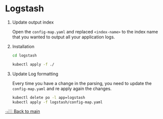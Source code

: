 # Logstash

1. Update output index

    Open the `config-map.yaml` and replaced `<index-name>` to the index name that you wanted to output all your application logs.

1. Installation

    ```sh
    cd logstash

    kubectl apply -f ./
    ```

1. Update Log formatting

    Every time you have a change in the parsing, you need to update the `config-map.yaml` and re apply again the changes.

    ```sh
    kubectl delete po -l app=logstash
    kubectl apply -f logstash/config-map.yaml
    ```

[👈🏼 Back to main](../)
